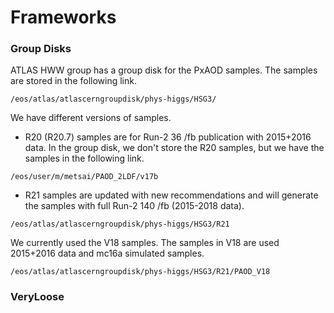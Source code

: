 # Frameworks

### Group Disks

ATLAS HWW group has a group disk for the PxAOD samples. The samples are stored in the following link.

```text
/eos/atlas/atlascerngroupdisk/phys-higgs/HSG3/
```

We have different versions of samples. 

* R20 \(R20.7\) samples are for Run-2 36 /fb publication with 2015+2016 data. In the group disk, we don't store the R20 samples, but we have the samples in the following link.

```text
/eos/user/m/metsai/PAOD_2LDF/v17b
```

* R21 samples are updated with new recommendations and will generate the samples with full Run-2 140 /fb \(2015-2018 data\). 

```text
/eos/atlas/atlascerngroupdisk/phys-higgs/HSG3/R21
```

We currently used the V18 samples. The samples in V18 are used 2015+2016 data and mc16a simulated samples. 

```text
/eos/atlas/atlascerngroupdisk/phys-higgs/HSG3/R21/PAOD_V18
```

### VeryLoose

